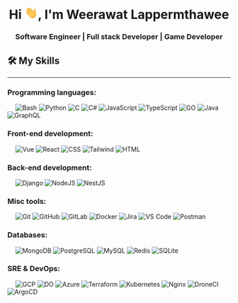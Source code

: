 <h1 align="center">Hi <img src="https://raw.githubusercontent.com/ABSphreak/ABSphreak/master/gifs/Hi.gif" width="30px">, I'm Weerawat Lappermthawee</h1>
<h3 align="center">Software Engineer | Full stack Developer | Game Developer</h3>
 
<!--<h3 align="center">
  <a href="https://git.io/typing-svg">
    <img src="https://readme-typing-svg.herokuapp.com?font=Montserrat&weight=700&size=24&duration=3000&pause=400&color=799AF7&center=true&vCenter=true&width=435&lines=I'M+SOFTWARE+DEVELOPER;FROM+THAILAND" alt="Typing SVG" />
  </a>
</h3> -->



## 🛠️ My Skills
-------------------
### Programming languages:
&emsp;
![Bash](https://img.shields.io/badge/-Bash-000?&logo=GNU-Bash)
![Python](https://img.shields.io/badge/-Python-000?&logo=Python)
![C](https://img.shields.io/badge/-C/C++-000?&logo=c%2B%2B)
![C#](https://img.shields.io/badge/-C%23-000?&logo=c-sharp)
![JavaScript](https://img.shields.io/badge/-JavaScript-000?&logo=JavaScript)
![TypeScript](https://img.shields.io/badge/-TypeScript-000?&logo=TypeScript&logoColor=007ACC)
![GO](https://img.shields.io/badge/-GO-000?&logo=Go)
![Java](https://img.shields.io/badge/-Java-000?&logo=openjdk)
![GraphQL](https://img.shields.io/badge/-GraphQL-000?&logo=GraphQL)


### Front-end development:
&emsp;
![Vue](https://img.shields.io/badge/-Vue.Js-000?&logo=vue.js)
![React](https://img.shields.io/badge/-React-000?&logo=React)
![CSS](https://img.shields.io/badge/-CSS-000?&logo=CSS3&logoColor=2665f2)
![Tailwind](https://img.shields.io/badge/-Tailwind_CSS-000?&logo=tailwind-css)
![HTML](https://img.shields.io/badge/-HTML-000?&logo=HTML5)
<!-- ![Redux](https://img.shields.io/badge/-Redux-000?&logo=Redux)
![Next.js](https://img.shields.io/badge/-Next.js-000?&logo=Next.js)
![Material-UI](https://img.shields.io/badge/-Material--UI-000?&logo=Material-UI)
![Chakra UI](https://img.shields.io/badge/-Chakra%20UI-000?&logo=Chakra-UI)
![SCSS](https://img.shields.io/badge/-SCSS-000?&logo=Sass)
![Chart.js](https://img.shields.io/badge/-Chart.js-000?&logo=Chart.js) -->
### Back-end development:
&emsp;
![Django](https://img.shields.io/badge/-Django-000?&logo=django&logoColor=084b32)
![NodeJS](https://img.shields.io/badge/-NodeJS-000?&logo=node.js)
![NestJS](https://img.shields.io/badge/-NestJS-000?&logo=Nestjs&logoColor=e0234d)
### Misc tools:
&emsp;
![Git](https://img.shields.io/badge/-Git-000?&logo=Git)
![GitHub](https://img.shields.io/badge/-GitHub-000?&logo=GitHub)
![GitLab](https://img.shields.io/badge/-GitLab-000?&logo=GitLab)
![Docker](https://img.shields.io/badge/-Docker-000?&logo=Docker)
![Jira](https://img.shields.io/badge/-Jira-000?&logo=Jira&logoColor=0b65df)
![VS Code](https://img.shields.io/badge/-VS%20Code-000?&logo=Visual-Studio-Code&logoColor=3b99d4)
![Postman](https://img.shields.io/badge/-Postman-000?&logo=Postman)

### Databases:
&emsp;
![MongoDB](https://img.shields.io/badge/-MongoDB-000?&logo=MongoDB)
![PostgreSQL](https://img.shields.io/badge/-PostgreSQL-000?&logo=PostgreSQL)
![MySQL](https://img.shields.io/badge/-MySQL-000?&logo=MySQL)
![Redis](https://img.shields.io/badge/-Redis-000?&logo=Redis)
![SQLite](https://img.shields.io/badge/-SQLite-000?&logo=SQLite)

### SRE & DevOps:
&emsp;
![GCP](https://img.shields.io/badge/-Google_Cloud-000?&logo=google-cloud)
![DO](https://img.shields.io/badge/-Digital_Ocean-000?&logo=digitalOcean)
![Azure](https://img.shields.io/badge/-Microsoft_Azure-000?&logo=microsoft-azure)
![Terraform](https://img.shields.io/badge/-Terraform-000?&logo=Terraform)
![Kubernetes](https://img.shields.io/badge/-Kubernetes-000?&logo=Kubernetes)
![Nginx](https://img.shields.io/badge/-Nginx-000?&logo=Nginx)
![DroneCI](https://img.shields.io/badge/-Drone_CI-000?&logo=drone)
![ArgoCD](https://img.shields.io/badge/-Argo_CD-000?&logo=argoCD)


&emsp;
